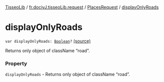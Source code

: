 [TisseoLib](../../index.md) / [fr.docjyJ.tisseoLib.request](../index.md) / [PlacesRequest](index.md) / [displayOnlyRoads](./display-only-roads.md)

# displayOnlyRoads

`var displayOnlyRoads: `[`Boolean`](https://kotlinlang.org/api/latest/jvm/stdlib/kotlin/-boolean/index.html)`?` [(source)](https://github.com/docjyj/tisseoLib/tree/master/src/main/kotlin/fr/docjyJ/tisseoLib/request/PlacesRequest.kt#L59)

Returns only object of className “road”.

### Property

`displayOnlyRoads` - Returns only object of className “road”.